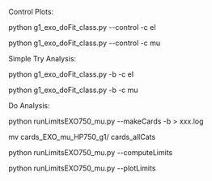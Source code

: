 Control Plots:

python g1_exo_doFit_class.py --control -c el

python g1_exo_doFit_class.py --control -c mu

Simple Try Analysis:

python g1_exo_doFit_class.py  -b -c el

python g1_exo_doFit_class.py  -b -c mu



Do Analysis:

python runLimitsEXO750_mu.py --makeCards -b > xxx.log

mv cards_EXO_mu_HP750_g1/ cards_allCats

python runLimitsEXO750_mu.py --computeLimits

python runLimitsEXO750_mu.py --plotLimits  


